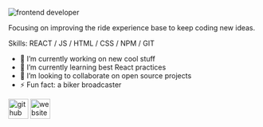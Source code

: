 
![frontend developer](https://media-exp1.licdn.com/dms/image/C4D16AQEJl_q6Q9mYUA/profile-displaybackgroundimage-shrink_200_800/0/1626282635939?e=1631750400&v=beta&t=NlTNL2E8G48_T1KqACLXW30GrmbmOQeaI98AxyEe_lg)

Focusing on improving the ride experience base to keep coding new ideas.

Skills: REACT / JS / HTML / CSS / NPM / GIT

- 🔭 I’m currently working on new cool stuff 
- 🌱 I’m currently learning best React practices 
- 👯 I’m looking to collaborate on open source projects 
- ⚡ Fun fact: a biker broadcaster 


[<img src='https://cdn.jsdelivr.net/npm/simple-icons@3.0.1/icons/github.svg' alt='github' height='40'>](https://github.com/FerVenc)  [<img src='https://cdn.jsdelivr.net/npm/simple-icons@3.0.1/icons/icloud.svg' alt='website' height='40'>](https://ferventuraweb.art/)  


